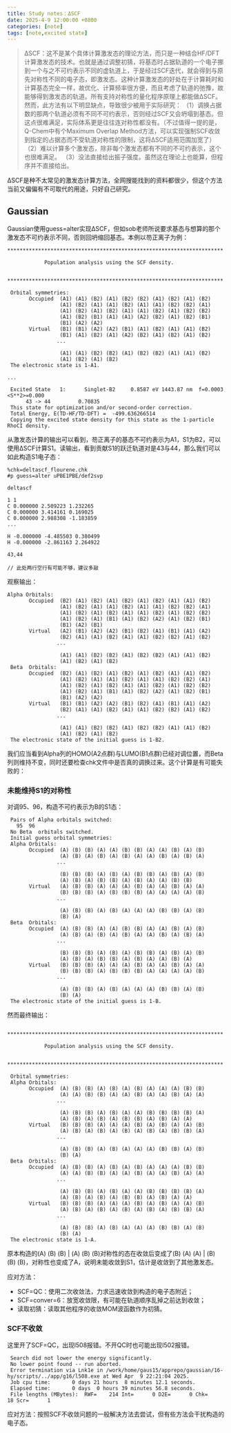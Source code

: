 ```yaml
---
title: Study notes：ΔSCF
date: 2025-4-9 12:00:00 +0800
categories: [note]
tags: [note,excited state]   
---
```


> ΔSCF：这不是某个具体计算激发态的理论方法，而只是一种结合HF/DFT计算激发态的技术。也就是通过调整初猜，将基态时占据轨道的一个电子挪到一个与之不可约表示不同的虚轨道上，于是经过SCF迭代，就会得到与原先对称性不同的电子态，即激发态。这种计算激发态的好处在于计算耗时和计算基态完全一样，故优化、计算频率很方便，而且考虑了轨道的弛豫，故能够得到激发态的轨道。所有支持对称性的量化程序原理上都能做ΔSCF。然而，此方法有以下明显缺点，导致很少被用于实际研究：
（1）调换占据数的那两个轨道必须有不同不可约表示，否则经过SCF又会坍塌到基态。但这点很难满足，实际体系更是往往连对称性都没有。（不过值得一提的是，Q-Chem中有个Maximum Overlap Method方法，可以实现强制SCF收敛到指定的占据态而不受轨道对称性的限制，这将ΔSCF适用范围加宽了）
（2）难以计算多个激发态，除非每个激发态都有不同的不可约表示，这个也很难满足。
（3）没法直接给出振子强度。虽然这在理论上也能算，但程序并不直接给出。

ΔSCF是种不太常见的激发态计算方法，全网搜能找到的资料都很少，但这个方法当前又偏偏有不可取代的用途，只好自己研究。

## Gaussian
Gaussian使用guess=alter实现ΔSCF，但如sob老师所说要求基态与想算的那个激发态不可约表示不同，否则回坍缩回基态。本例以芴正离子为例：
```
**********************************************************************

            Population analysis using the SCF density.

 **********************************************************************

 Orbital symmetries:
       Occupied  (A1) (A1) (B2) (A1) (B2) (B2) (A1) (B2) (A1) (B2)
                 (A1) (B2) (A1) (A1) (B2) (A1) (A1) (B2) (B2) (A1)
                 (A1) (B2) (A1) (B2) (A1) (A1) (B2) (A1) (B2) (B2)
                 (A1) (B2) (B1) (A1) (A1) (A2) (B2) (A1) (B2) (B1)
                 (B1) (A2) (A2)
       Virtual   (B1) (B1) (A2) (A2) (B1) (A1) (B2) (A1) (A1) (B2)
                 (B1) (A1) (B2) (A1) (A2) (B2) (A1) (B2) (A1) (B2)
                ...

                 (A1) (A1) (B2) (B2) (A1) (B2) (B2) (A1) (A1) (B2)
                 (A1) (B2) (A1) (B2)
 The electronic state is 1-A1.

...

 Excited State   1:      Singlet-B2     0.8587 eV 1443.87 nm  f=0.0003  <S**2>=0.000
      43 -> 44         0.70835
 This state for optimization and/or second-order correction.
 Total Energy, E(TD-HF/TD-DFT) =  -499.636266514    
 Copying the excited state density for this state as the 1-particle RhoCI density.

```
从激发态计算的输出可以看到，芴正离子的基态不可约表示为A1，S1为B2，可以使用ΔSCF计算S1。读输出，看到贡献S1的跃迁轨道对是43与44，那么我们可以如此构造S1电子态：
```
%chk=deltascf_flourene.chk
#p guess=alter uPBE1PBE/def2svp

deltascf

1 1
C 0.000000 2.509223 1.232265
C 0.000000 3.414161 0.169025
C 0.000000 2.988308 -1.183859
...

H -0.000000 -4.485503 0.380499
H -0.000000 -2.861163 2.264922

43,44

// 此处两行空行有可能不够，建议多敲
```
观察输出：
```
Alpha Orbitals:
       Occupied  (B2) (A1) (B2) (A1) (B2) (A1) (B2) (A1) (A1) (B2)
                 (A1) (B2) (A1) (A1) (B2) (A1) (A1) (B2) (B2) (A1)
                 (A1) (B2) (A1) (B2) (A1) (A1) (B2) (A1) (B2) (B2)
                 (A1) (B2) (A1) (B1) (A1) (B2) (A2) (A1) (B2) (B1)
                 (B1) (A2) (B1)
       Virtual   (A2) (B1) (A2) (A2) (B1) (B2) (A1) (B1) (A1) (A2)
                 (B2) (A1) (A1) (B2) (A1) (A1) (B2) (B2) (A1) (B2)
                ...

                 (A1) (A1) (B2) (B2) (A1) (B2) (B2) (A1) (A1) (B2)
                 (A1) (B2) (A1) (B2)
 Beta  Orbitals:
       Occupied  (B2) (A1) (B2) (A1) (B2) (A1) (B2) (A1) (A1) (B2)
                 (A1) (B2) (A1) (A1) (B2) (A1) (A1) (B2) (B2) (A1)
                 (A1) (B2) (A1) (B2) (A1) (A1) (B2) (A1) (B2) (B2)
                 (A1) (B2) (A1) (B1) (A1) (B2) (A2) (A1) (B2) (B1)
                 (B1) (A2) (A2)
       Virtual   (B1) (B1) (A2) (A2) (B1) (B2) (A1) (B1) (A1) (A2)
                 (B2) (A1) (A1) (B2) (A1) (A1) (B2) (B2) (A1) (B2)
                ...

                 (A1) (A1) (B2) (B2) (A1) (B2) (B2) (A1) (A1) (B2)
                 (A1) (B2) (A1) (B2)
 The electronic state of the initial guess is 1-B2.
```
我们应当看到Alpha列的HOMO(A2点群)与LUMO(B1点群)已经对调位置，而Beta列则维持不变，同时还要检查chk文件中是否真的调换过来。这个计算是有可能失败的：

### 未能维持S1的对称性
对调95、96，构造不可约表示为B的S1态：
```
 Pairs of Alpha orbitals switched:
   95  96
 No Beta  orbitals switched.
 Initial guess orbital symmetries:
 Alpha Orbitals:
       Occupied  (A) (B) (B) (A) (A) (B) (B) (A) (A) (B) (A) (B)
                 (A) (B) (A) (B) (A) (B) (A) (A) (B) (A) (B) (A)
                ...

                 (B) (B) (B) (A) (B) (A) (B) (B) (A) (B) (A) (B)
                 (A) (B) (A) (B) (B) (A) (B) (A) (A) (B) (B)
       Virtual   (A) (B) (B) (A) (A) (A) (B) (A) (A) (B) (A) (A)
                 (B) (B) (B) (A) (B) (B) (B) (A) (A) (A) (A) (B)
                ...

                 (A) (B) (B) (A) (B) (A) (A) (A) (B) (B) (A) (B)
                 (B) (A)
 Beta  Orbitals:
       Occupied  (A) (B) (B) (A) (A) (B) (B) (A) (A) (B) (A) (B)
                 (A) (B) (A) (B) (A) (B) (A) (A) (B) (A) (B) (A)
                ...

                 (B) (B) (B) (A) (B) (A) (B) (B) (A) (B) (A) (B)
                 (A) (B) (A) (B) (B) (A) (B) (A) (A) (B) (A)
       Virtual   (B) (B) (B) (A) (A) (A) (B) (A) (A) (B) (A) (A)
                 (B) (B) (B) (A) (B) (B) (B) (A) (A) (A) (A) (B)
                ...

                 (A) (B) (B) (A) (B) (A) (A) (A) (B) (B) (A) (B)
                 (B) (A)
 The electronic state of the initial guess is 1-B.

```
然而最终输出：

```
 **********************************************************************

            Population analysis using the SCF density.

 **********************************************************************

 Orbital symmetries:
 Alpha Orbitals:
       Occupied  (A) (B) (B) (A) (B) (A) (B) (A) (A) (A) (B) (B)
                 (A) (A) (B) (B) (A) (A) (B) (A) (A) (B) (A) (A)
                ...

                 (A) (B) (B) (A) (B) (A) (A) (B) (B) (B) (B) (A)
                 (A) (B) (A) (B) (A) (B) (B) (A) (B) (A) (A)
       Virtual   (B) (B) (B) (A) (A) (A) (B) (A) (B) (A) (A) (B)
                 (A) (B) (A) (B) (A) (B) (A) (B) (A) (B) (B) (A)
                ...

                 (A) (B) (B) (A) (B) (A) (A) (A) (B) (B) (A) (B)
                 (B) (A)
 Beta  Orbitals:
       Occupied  (A) (B) (B) (A) (B) (A) (B) (A) (A) (A) (B) (B)
                 (A) (A) (B) (B) (A) (A) (B) (A) (A) (B) (A) (A)
                ...

                 (A) (B) (B) (A) (B) (A) (A) (B) (B) (B) (B) (A)
                 (A) (B) (A) (B) (A) (B) (B) (A) (B) (A) (A)
       Virtual   (B) (B) (B) (A) (A) (A) (B) (A) (B) (A) (A) (B)
                 (A) (B) (A) (B) (A) (B) (A) (B) (A) (B) (B) (A)
                ...

                 (A) (B) (B) (A) (B) (A) (A) (A) (B) (B) (A) (B)
                 (B) (A)
 The electronic state is 1-A.
```
原本构造的(A) (B) (B) | (A) (B) (B)对称性的态在收敛后变成了(B) (A) (A) | (B) (B) (B)，对称性也变成了A，说明未能收敛到S1，估计是收敛到了其他激发态。


应对方法：
- SCF=QC：使用二次收敛法，力求迅速收敛到构造的电子态附近；
- SCF=conver=6：放宽收敛限，有可能在轨道顺序乱掉之前达到收敛；
- 读取初猜：读取其他程序的收敛MOM波函数作为初猜。

### SCF不收敛
这里开了SCF=QC，出现l508报错。不开QC时也可能出现l502报错。
```
 Search did not lower the energy significantly.
 No lower point found -- run aborted.
 Error termination via Lnk1e in /work/home/gaus15/apprepo/gaussian/16-hy/scripts/../app/g16/l508.exe at Wed Apr  9 22:21:04 2025.
 Job cpu time:       0 days 21 hours  8 minutes 12.1 seconds.
 Elapsed time:       0 days  0 hours 39 minutes 56.8 seconds.
 File lengths (MBytes):  RWF=    214 Int=      0 D2E=      0 Chk=     18 Scr=      1

```

应对方法：按照SCF不收敛问题的一般解决方法去尝试，但有些方法会干扰构造的电子态。